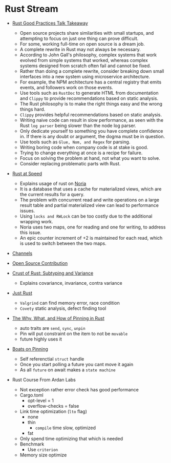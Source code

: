 # Rust Stream

- [Rust Good Practices Talk Takeaway](https://www.youtube.com/watch?feature=youtu.be&v=Pn-1so-Ibsg&app=desktop)
    - Open source projects share similarities with small startups, and attempting to focus on just one thing can prove difficult.
    - For some, working full-time on open source is a dream job.
    - A complete rewrite in Rust may not always be necessary.
    - According to John Gall's philosophy, complex systems that work evolved from simple systems that worked, whereas complex systems designed from scratch often fail and cannot be fixed.
    - Rather than doing a complete rewrite, consider breaking down small interfaces into a new system using microservice architecture.
    - For example, the NPM architecture has a central registry that emits events, and followers work on those events.
    - Use tools such as `RustDoc` to generate HTML from documentation and `Clippy` to provide recommendations based on static analysis.
    - The Rust philosophy is to make the right things easy and the wrong things hard.
    - `Clippy` provides helpful recommendations based on static analysis.
    - Writing naive code can result in slow performance, as seen with the Rust `log parser` being slower than the node log parser.
    - Only dedicate yourself to something you have complete confidence in. If there is any doubt or argument, the dogma must be in question.
    - Use tools such as `Glue, Nom, and Regex` for parsing.
    - Writing boring code when company code is at stake is good.
    - Trying to change everything at once is a recipe for failure.
    - Focus on solving the problem at hand, not what you want to solve.
    - Consider replacing problematic parts with Rust.

- [Rust at Speed](https://www.youtube.com/watch?v=s19G6n0UjsM&t=3s) 
    - Explains usage of rust on [Noria](https://github.com/mit-pdos/noria)
    - It is a database that uses a cache for materialized views, which are the current results for a query.
    - The problem with concurrent read and write operations on a large result table and partial materialized view can lead to performance issues.
    - Using `locks and RWLock` can be too costly due to the additional wrapping work.
    - Noria uses two maps, one for reading and one for writing, to address this issue.
    - An epic counter increment of +2 is maintained for each read, which is used to switch between the two maps.

- [Channels](https://www.youtube.com/watch?v=b4mS5UPHh20)
- [Open Source Contribution](https://www.youtube.com/watch?v=8UzLuMiGs9s)
- [Crust of Rust: Subtyping and Variance](https://www.youtube.com/watch?v=iVYWDIW71jk)
    - Explains covariance, invariance, contra variance

- [Just Rust](https://www.youtube.com/watch?v=YtUfK3ZP3No&list=PLFCH6yhq9yAH28S_oGUtqO46eI7IAWdEO)
    - `Valgrind` can find memory error, race condition
    - `Covety` static analysis, defect finding tool

- [The Why, What, and How of Pinning in Rust](https://youtu.be/DkMwYxfSYNQ)
    - auto traits are `send`, `sync`, `unpin`
    - Pin will put constraint on the item to not be `movable`
    - future highly uses it

- [Boats on Pinning](https://youtu.be/shtfSMTwKRw)
    - Self referenctial `struct` handle
    - Once you start polling a future you cant move it again
    - As all `future` on await makes a `state machine`

- Rust Course From Ardan Labs
    - Not exception rather error check has good performance
    - Cargo.toml
        - opt-level = 1
        - overflow-checks = false
    - Link time optimization (`lto` flag)
        - none
        - thin
            - `compile` time slow, optimized 
        - fat
    - Only spend time optimizing that which is needed
    - Benchmark
        - Use `criterion`
    - Memory size optimize